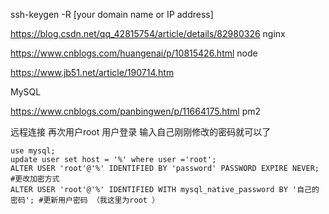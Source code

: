 
 ssh-keygen -R [your domain name or IP address]


https://blog.csdn.net/qq_42815754/article/details/82980326   nginx

https://www.cnblogs.com/huangenai/p/10815426.html  node

https://www.jb51.net/article/190714.htm

MySQL

https://www.cnblogs.com/panbingwen/p/11664175.html  pm2

远程连接
再次用户root 用户登录 输入自己刚刚修改的密码就可以了

```
use mysql;
update user set host = '%' where user ='root'; 
ALTER USER 'root'@'%' IDENTIFIED BY 'password' PASSWORD EXPIRE NEVER; #更改加密方式
ALTER USER 'root'@'%' IDENTIFIED WITH mysql_native_password BY '自己的密码'; #更新用户密码 （我这里为root ）
```